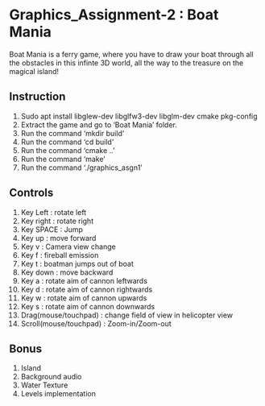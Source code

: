 # Graphics_Assignment-2 : Boat Mania
Boat Mania is a ferry game, where you have to draw your boat through all the obstacles in this infinte 3D world, all the way to the treasure on the magical island!

## Instruction
1. Sudo apt install libglew-dev libglfw3-dev libglm-dev cmake pkg-config
2. Extract the game and go to ‘Boat Mania’ folder.
3. Run the command ‘mkdir build’
4. Run the command ‘cd build’
5. Run the command ‘cmake ..’
6. Run the command ‘make’
7. Run the command ‘./graphics_asgn1’

## Controls
1. Key Left : rotate left
2. Key right : rotate right
3. Key SPACE : Jump
4. Key up : move forward
5. Key v : Camera view change
6. Key f : fireball emission
7. Key t : boatman jumps out of boat
8. Key down : move backward
9. Key a : rotate aim of cannon leftwards
10. Key d : rotate aim of cannon rightwards
11. Key w : rotate aim of cannon upwards
12. Key s : rotate aim of cannon downwards
13. Drag(mouse/touchpad) : change field of view in helicopter view
14. Scroll(mouse/touchpad) : Zoom-in/Zoom-out


## Bonus
1. Island
2. Background audio
3. Water Texture
4. Levels implementation

